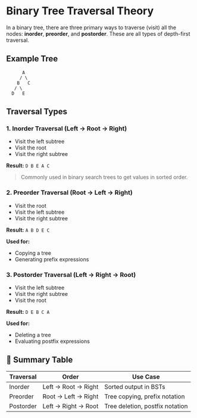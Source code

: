 # Binary Tree Traversal Theory

In a binary tree, there are three primary ways to traverse (visit) all the nodes: **inorder**, **preorder**, and **postorder**. These are all types of depth-first traversal.

## Example Tree

```
      A
     / \
    B   C
   / \
  D   E
```

## Traversal Types

### 1. Inorder Traversal (Left → Root → Right)
- Visit the left subtree
- Visit the root
- Visit the right subtree

**Result:** `D B E A C`

> Commonly used in binary search trees to get values in sorted order.

### 2. Preorder Traversal (Root → Left → Right)
- Visit the root
- Visit the left subtree
- Visit the right subtree

**Result:** `A B D E C`

**Used for:**
- Copying a tree
- Generating prefix expressions

### 3. Postorder Traversal (Left → Right → Root)
- Visit the left subtree
- Visit the right subtree
- Visit the root

**Result:** `D E B C A`

**Used for:**
- Deleting a tree
- Evaluating postfix expressions

## 🧠 Summary Table

| Traversal  | Order                | Use Case                        |
|-----------|----------------------|---------------------------------|
| Inorder   | Left → Root → Right  | Sorted output in BSTs           |
| Preorder  | Root → Left → Right  | Tree copying, prefix notation   |
| Postorder | Left → Right → Root  | Tree deletion, postfix notation |